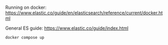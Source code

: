 Running on docker: https://www.elastic.co/guide/en/elasticsearch/reference/current/docker.html

General ES guide: https://www.elastic.co/guide/index.html

`docker compose up`
